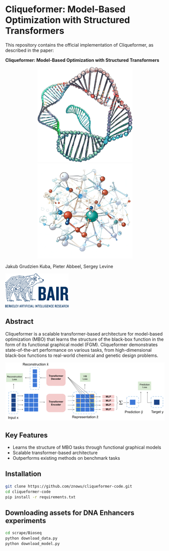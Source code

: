 # Cliqueformer: Model-Based Optimization with Structured Transformers

This repository contains the official implementation of Cliqueformer, as described in the paper:

**Cliqueformer: Model-Based Optimization with Structured Transformers**  


<p align="center">
  <img src="pictures/dna.png" width="300"/>  <img src="pictures/material.png" width="300"/>

</p>

Jakub Grudzien Kuba, Pieter Abbeel, Sergey Levine  

 <img src="pictures/bair.png" width="200"/>

## Abstract

Cliqueformer is a scalable transformer-based architecture for model-based optimization (MBO) that learns the structure of the black-box function in the form of its functional graphical model (FGM). Cliqueformer demonstrates state-of-the-art performance on various tasks, from high-dimensional black-box functions to real-world chemical and genetic design problems.

<p align="center">
  <img src="pictures/Cliqueformer-diagram.png" alt="Illustration of Cliqueformer" width="800"/>
</p>

## Key Features

- Learns the structure of MBO tasks through functional graphical models
- Scalable transformer-based architecture
- Outperforms existing methods on benchmark tasks

## Installation

```bash
git clone https://github.com/znowu/cliqueformer-code.git
cd cliqueformer-code
pip install -r requirements.txt
```

## Downloading assets for DNA Enhancers experiments

```bash
cd scrape/Bioseq
python download_data.py
python download_model.py
```


